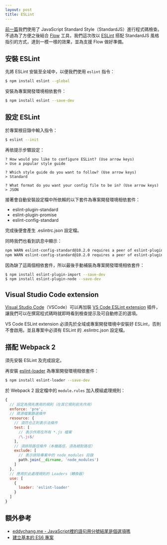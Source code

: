 ```yaml
---
layout: post
title: ESLint
---
```


[前一篇](https://jackblackevo.github.io/javascript-standard-style/)我們使用了 JavaScript Standard Style（StandardJS）進行程式碼檢查。不過為了方便之後結合 [Flow](https://flow.org/) 工具，我們這次改以 [ESLint](http://eslint.org/) 搭配 StandardJS 風格指引的方式，達到一模一樣的效果，並為支援 Flow 做好準備。

## 安裝 ESLint
先將 ESLint 安裝至全域中，以便我們使用 `eslint` 指令：

```bash
$ npm install eslint --global
```

安裝為專案開發環境相依套件：

```bash
$ npm install eslint --save-dev
```

## 設定 ESLint
於專案根目錄中輸入指令：

```bash
$ eslint --init
```

再依提示步驟設定：

```
? How would you like to configure ESLint? (Use arrow keys)
> Use a popular style guide

? Which style guide do you want to follow? (Use arrow keys)
> Standard

? What format do you want your config file to be in? (Use arrow keys)
> JSON
```

接著會自動安裝設定檔中所依賴的以下套件為專案開發環境相依套件：
* eslint-plugin-standard
* eslint-plugin-promise
* eslint-config-standard

完成後便會產生 .eslintrc.json 設定檔。

同時我們也看到訊息中顯示：

```bash
npm WARN eslint-config-standard@10.2.0 requires a peer of eslint-plugin-import@>=2.2.0 but none was installed.
npm WARN eslint-config-standard@10.2.0 requires a peer of eslint-plugin-node@>=4.2.2 but none was installed.
```

因為缺了這兩個相依套件，所以最後手動補裝為專案開發環境相依套件：

```bash
$ npm install eslint-plugin-import --save-dev
$ npm install eslint-plugin-node --save-dev
```

## Visual Studio Code extension
[Visual Studio Code](https://code.visualstudio.com/)（VSCode）可以再加裝 [VS Code ESLint extension](https://marketplace.visualstudio.com/items/dbaeumer.vscode-eslint) 插件，讓我們可以在撰寫程式碼時就即時看到檢查提示及可自動修正的選項。

VS Code ESLint extension 必須先於全域或專案開發環境中安裝好 ESLint，否則不會啟用。並且專案中必須有 ESLint 的 .eslintrc.json 設定檔。

## 搭配 Webpack 2
須先安裝 ESLint 及完成設定。

再安裝 [eslint-loader](https://www.npmjs.com/package/eslint-loader) 為專案開發環境相依套件：

```bash
$ npm install eslint-loader --save-dev
```

於 Webpack 2 設定檔中的 `module.rules` 加入模組處理規則：

```javascript
{
  // 設定為預先應用的規則（在其它規則前先作用）
  enforce: 'pre',
  // 資源檔案篩選條件
  resource: {
    // 須符合正則表示法條件
    test: [
      // 表示作用在所有 *.js 檔案
      /\.js$/
    ],
    // 須排除路徑條件（本機路徑，須為絕對路徑）
    exclude: [
      // 表示排除專案中的 node_modules 目錄
      path.join(__dirname, 'node_modules')
    ]
  },
  // 應用於此處理規則的 Loaders（轉換器）
  use: [
    {
      loader: 'eslint-loader'
    }
  ]
}
```

## 額外參考
* [eddychang.me - JavaScript裡的語句用分號結尾是個選項嗎](http://eddychang.me/blog/javascript/97-js-semicolon.html)
* [建立基本的 ES6 專案](https://jackblackevo.github.io/simple-es6-project/)